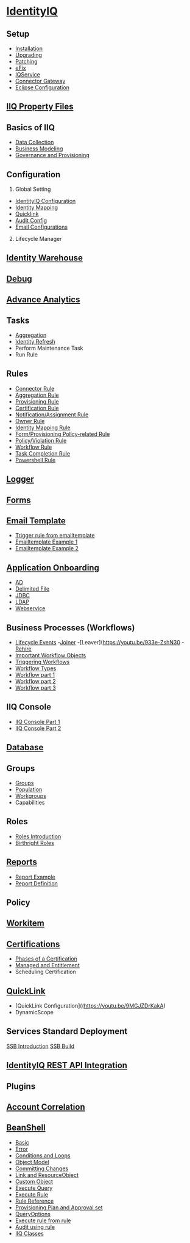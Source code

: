 # [IdentityIQ](https://youtu.be/5xfPh3xOXhA?si=uUrDglkoR33QWRr9)

## Setup
- [Installation](https://youtu.be/mYI_Iax_OMY?si=H-rMKK3SfGrepZzf)
- [Upgrading](https://youtu.be/af62rh4lf-0?si=YNb8q09-GWf8TX79)
- [Patching](https://youtu.be/7F_IP3P9gag?si=SktTsjK8kLdGmHsR)
- [eFix](https://youtu.be/ngC1d81hFD4?si=XnfIlSEqwbVfN95p)
- [IQService](https://youtu.be/UPmkNqsZdow?si=2eCaM4NpJwTqC1bh)
- [Connector Gateway](https://youtu.be/9EJ3nXq3Jpw?si=bhh7USZeuv8ow-3K)
- [Eclipse Configuration](https://youtu.be/YIO0F-W2geI)

## [IIQ Property Files](https://youtu.be/zngeUNU9ekI?si=Hc6ljlH1JSfKJafB)

## Basics of IIQ
- [Data Collection](https://youtu.be/4lqTGPH96kI)
- [Business Modeling](https://youtu.be/y4mHd12xRP4)
- [Governance and Provisioning](https://youtu.be/ER2kgz5pTVM)

## Configuration
1. Global Setting
- [IdentityIQ Configuration](https://youtu.be/Fft0kpBMKB0?si=hARzqojDfSXLvldE)
- [Identity Mapping](https://youtu.be/V8U3SL72mLo?si=YwQUqWRj9jt-b4jH)
- [Quicklink](https://youtu.be/9MGJZDrKakA)
- [Audit Config](https://youtu.be/_mkfWyRUbKI?si=l9xaKfDkqZThKkfo)
- [Email Configurations](https://youtu.be/R-YRVRnDgSs?si=wAjrIGUXCCPAQQdq)

2. Lifecycle Manager

## [Identity Warehouse](https://youtu.be/UrYCIxFCYX8?si=kgWSjaYCOrV4-vB6)

## [Debug](https://youtu.be/d5_akkssuwk?si=Pky0IEVrYGIh18K-)

## [Advance Analytics](https://youtu.be/2NIYeHjDKLM?si=1otOoMrvuA2Iwxgm)

## Tasks
- [Aggregation](https://youtu.be/2_gFCbf-fQ0?si=3LJiWLrFIlfnmIQE)
- [Identity Refresh](https://youtu.be/xXUZOdUuimM?si=YoCWGr9y5ziqN43g)
- Perform Maintenance Task
- Run Rule

## Rules
- [Connector Rule](https://youtu.be/AVkg97S_d0k?si=KKMfuL_0ylFP3drU)
- [Aggregation Rule](https://youtu.be/lxG07EQ7ThQ?si=nYfqj-MgRNjCmvC7)
- [Provisioning Rule](https://youtu.be/BUb-QHrmk8E?si=hqDRoqm0OY6k4xJB)
- [Certification Rule](https://youtu.be/BUb-QHrmk8E?si=ncsaYo3ZxQgytcYX)
- [Notification/Assignment Rule](https://youtu.be/jcIk4l7Tq0Y?si=5UqIhECwiafbv_5p)
- [Owner Rule](https://youtu.be/XSr0J0ngUzU?si=i945I6manrFSeeU5)
- [Identity Mapping Rule](https://youtu.be/Bmi39GXYYZw?si=IgqkU-AXz2KG8Wob)
- [Form/Provisioning Policy-related Rule](https://youtu.be/y9XPKoYP-jk?si=jcUJ1KYTwQxMDWr7)
- [Policy/Violation Rule](https://youtu.be/y9XPKoYP-jk?si=ecCUU03Dmxg7Vvm7)
- [Workflow Rule](https://youtu.be/gH3T9LYNGW4?si=L1VZsYWAhOXtCJVT)
- [Task Completion Rule](https://youtu.be/bTOgrC0KcXk?si=FVO1RMEyZcnNNU0J)
- [Powershell Rule](https://youtu.be/Pi-nsMQsUmE?si=-pegj0xCWtAcIWhf)

## [Logger](https://youtu.be/mCAYomTBUp8?si=dScQAFLUDHtZKc52)

## [Forms](https://youtu.be/_iK5UJGm9W8?si=21ae6CZJOXNhUKDF)

## [Email Template](https://youtu.be/98jTMXuHlu0?si=mufI3zmCauRq1e3U)
- [Trigger rule from emailtemplate](https://youtu.be/UWslvGSOQi4)
- [Emailtemplate Example 1](https://youtu.be/mARXHpEsk4k)
- [Emailtemplate Example 2](https://youtu.be/2Ji5sI1v8IU)

## [Application Onboarding](https://youtu.be/IrVGL7rF3-U?si=_6f9KOH19EC2HIu7)
- [AD](https://youtu.be/dEGRE8ODaCE?si=LaLbwkbz8AmqzSuf)
- [Delimited File](https://youtu.be/yizsQLpSkUo?si=GFpqab-cOOc0nhQb)
- [JDBC](https://youtu.be/HJtbTZnuTIY?si=wtPRUXca3969JKps)
- [LDAP](https://youtu.be/3f0KRO7WRhw?si=0ZWutEIEHKUgQRc2)
- [Webservice](https://youtu.be/BItZdVNrXX0?si=REVBPjiLHHUbWy_9)

## Business Processes (Workflows)
- [Lifecycle Events](https://youtu.be/qdMKo_We4Oc?si=01LdPxyioGTQTJFE)
	-[Joiner](https://youtu.be/vbBWX-cNlSw)
	-[Leaver](https://youtu.be/933e-ZshN30
	-[Rehire](https://youtu.be/YJSRmkpwov0)
- [Important Workflow Objects](https://youtu.be/kIzzBAa0GEs?si=Jlc_u5qieumpxT7e)
- [Triggering Workflows](https://youtu.be/8IHRflQmmCU?si=WgMu1lbrvgJa564X)
- [Workflow Types](https://youtu.be/4dmzpjmC8YI?si=deEcb2fvQV30VX4L)
- [Workflow part 1](https://youtu.be/LwofrY4GwMk)
- [Workflow part 2](https://youtu.be/dLiij57bNzY)
- [Workflow part 3](https://youtu.be/p28oWlE6qAo)

## IIQ Console
- [IIQ Console Part 1](https://youtu.be/KDMxPXuIOWA?si=Wo2eFgR2B6RN5O4T)
- [IIQ Console Part 2](https://youtu.be/KDMxPXuIOWA?si=Wo2eFgR2B6RN5O4T)

## [Database](https://youtu.be/d1eFt-hHU3o?si=tzuUDJfM7Q6MOv_K)

## Groups
- [Groups](https://youtu.be/Z7NyGU7Livs?si=94avaCAKTaID7zn2)
- [Population](https://youtu.be/rP8B43puovA?si=t8hXV4r8cSW7by2v)
- [Workgroups](https://youtu.be/WhJalSOZ-88?si=_wP3T5_1z9J1CGPg)
- Capabilities

## Roles
- [Roles Introduction](https://youtu.be/bRm_9LCV8hg?si=CwR-EDUh_JSVYF0X)
- [Birthright Roles](https://youtu.be/IEJnqv7-V9Q)

## [Reports](https://youtu.be/CJQJPFwoRHU?si=MsCXfO_eqbeF9RFi)
- [Report Example](https://youtu.be/jrMPMaTC7FQ)
- [Report Definition](https://youtu.be/VE4XJoUNELc)

## Policy

## [Workitem](https://youtu.be/q2U2b0o0b1E?si=NPX91elAzhBjJlWA)

## [Certifications](https://youtu.be/WUZTVFwDA_k?si=I_2T9Oi2Xfqk5Uk2)
- [Phases of a Certification](https://youtu.be/9AXhF0XXRc8)
- [Managed and Entitlement](https://youtu.be/O9X1Z0wlNIc)
- Scheduling Certification

## [QuickLink](https://youtu.be/98jTMXuHlu0?si=mufI3zmCauRq1e3U)
- [QuickLink Configuration]((https://youtu.be/9MGJZDrKakA)
- DynamicScope

## Services Standard Deployment
[SSB Introduction](https://youtu.be/0FyOApSSbZM?si=SrhctJs1HT6MVcyk)
[SSB Build](https://youtu.be/JPrY2xE2WyE)


## [IdentityIQ REST API Integration](https://youtu.be/aJwBlzkN-Sw?si=7Cg4XAQyhyMTtW5f)

## Plugins

## [Account Correlation](https://youtu.be/p4HzMUgPRcs?si=aIC-ax9q2XNRGZQk)


## [BeanShell](https://youtu.be/NPkyzAqL9bU?si=7O6AJeje7ZBRaylu)
- [Basic](https://youtu.be/H78Le3CEpxs?si=gvswYcJAyeKJR1rL)
- [Error](https://youtu.be/PbfRPmxJAa8?si=662EIigO05-K2Fk4)
- [Conditions and Loops](https://youtu.be/zU2_lO1KA94?si=8UEx7A_nnsp2ZMpj)
- [Object Model](https://youtu.be/GLD5BvMhML0?si=eH_CdPXpo4wkx_no)
- [Committing Changes](https://youtu.be/d9cpBgZGFcg?si=8Pj9jWi2wp2bWKxH)
- [Link and ResourceObject](https://youtu.be/WOT-Ga-sCd4?si=zkiTczlW4FHfZsLR)
- [Custom Object](https://youtu.be/6Ebcz4-s95g?si=tQcWCj0YcxRryvtc)
- [Execute Query](https://youtu.be/zgabzChe2IQ?si=KosFn45DgDv3USHP)
- [Execute Rule](https://youtu.be/cKYQYPwmwgQ?si=-Ix7xg9O2FlIhYmK)
- [Rule Reference](https://youtu.be/Pqfb0vyEXRI?si=133jgNse80cYd1g2)
- [Provisioning Plan and Approval set](https://youtu.be/PmeJZkCPjFs?si=lDTqnaPDQPePZwJU)
- [QueryOptions](https://youtu.be/3GMHrQIdbjs?si=yTLb6ttVKVR3bwlc)
- [Execute rule from rule](https://youtu.be/Cy0ddd3wNRY)
- [Audit using rule](https://youtu.be/FgYtc3pYpcQ)
- [IIQ Classes](https://youtu.be/xTSHz-eXjig)

